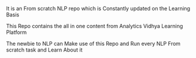 It is an From scratch NLP repo which is Constantly updated on the Learning Basis

This Repo contains the all in one content from Analytics Vidhya Learning Platform

The newbie to NLP can Make use of this Repo and Run every NLP From scratch task and Learn About it

